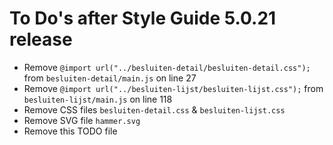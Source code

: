 # To Do's after Style Guide 5.0.21 release

* Remove `@import url("../besluiten-detail/besluiten-detail.css");` from `besluiten-detail/main.js` on line 27
* Remove `@import url("../besluiten-lijst/besluiten-lijst.css");` from `besluiten-lijst/main.js` on line 118
* Remove CSS files `besluiten-detail.css` & `besluiten-lijst.css`
* Remove SVG file `hammer.svg`
* Remove this TODO file

